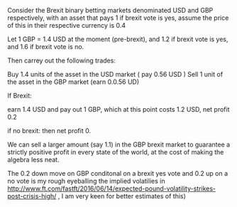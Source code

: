 

Consider the Brexit binary betting markets denominated USD and GBP respectively, with an asset that pays 1 if brexit vote is yes, assume the price of this in their respective currency is 0.4

Let 1 GBP = 1.4 USD at the moment (pre-brexit), and 1.2 if brexit vote is yes, and 1.6 if brexit vote is no. 

Then carrey out the following trades:

Buy 1.4 units of the asset in the USD market ( pay 0.56 USD )
Sell 1 unit of the asset in the GBP market (earn  0.0.56 UD)

If Brexit:

earn 1.4 USD and pay out 1 GBP, which at this point costs 1.2 USD, net profit 0.2

if no brexit: then net profit 0.

We can sell a larger amount (say 1.1) in the GBP brexit market to guarantee a strictly positive profit in every state of the world, at the cost of making the algebra less neat.

The 0.2 down move on GBP conditonal on a brexit yes vote and 0.2 up on a no vote is my rough eyeballing the implied volatilies in http://www.ft.com/fastft/2016/06/14/expected-pound-volatility-strikes-post-crisis-high/ , I am very keen for better estimates of this)
